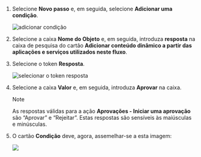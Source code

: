 1. Selecione **Novo passo** e, em seguida, selecione **Adicionar uma condição**.
   
    ![adicionar condição](media/modern-approvals/add-response-condition.png)
2. Selecione a caixa **Nome do Objeto** e, em seguida, introduza **resposta** na caixa de pesquisa do cartão **Adicionar conteúdo dinâmico a partir das aplicações e serviços utilizados neste fluxo**.
3. Selecione o token **Resposta**.
   
    ![selecionar o token resposta](media/modern-approvals/search-for-response.png)
4. Selecione a caixa **Valor** e, em seguida, introduza **Aprovar** na caixa.
   
   > [!NOTE]
   > As respostas válidas para a ação **Aprovações - Iniciar uma aprovação** são “Aprovar” e “Rejeitar”. Estas respostas são sensíveis às maiúsculas e minúsculas.
   > 
   > 
5. O cartão **Condição** deve, agora, assemelhar-se a esta imagem:
   
    ![](media/modern-approvals/response-condition-test.png)

